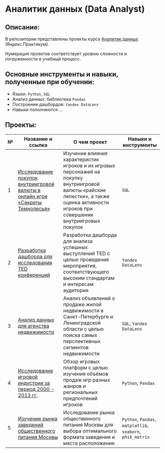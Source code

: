 # Аналитик данных (Data Analyst) 

## Описание:
В репозитории представлены проекты курса [Аналитик данных](https://praktikum.yandex.ru/data-analyst/) (Яндекс.Практикум).

Нумерация проектов соответствует уровню сложности и погруженности в учебный процесс.

## Основные инструменты и навыки, полученные при обучении:
- Языки: `Python`, `SQL`
- Анализ данных: библиотека `Pandas`
- Построение дашбордов: `Yandex DataLens`
- Навыки пополняются ...


## Проекты:
| №| Название и ссылка | О чем проект                                                     | Навыки и инструменты           |  
|-----------|-------------------|------------------------------------------------------------------|-----------------------------------|
|1              |[Исследование покупок внутриигровой валюты в онлайн игре «Секреты Темнолесья»](Darkwood_secrets/)|Изучение влияния характеристик игроков и их игровых персонажей на покупку внутриигровой валюты «райские лепестки», а также оценка активности игроков при совершении внутриигровых покупок|`SQL`|
|2              |[Разработка дашборда для исследования TED конференций](TED_conferences/)|Разработка дашборда для анализа успешных выступлений TED с целью проведения мероприятия, соответствующего высоким стандартам и интересам аудитории|`Yandex DataLens`|
|3              |[Анализ данных для агенства недвижимости](Real_estate/)|Анализ объявлений о продаже жилой недвижимости в Санкт-Петербурге и Ленинградской области с целью поиска самых перспективных сегментов недвижимости|`SQL`, `Yandex DataLens`|
|4              |[Исследование игровой индустрии за период 2000 - 2013 гг.](Development_of_the_gaming_industry/)|Обзор игровых платформ с целью изучения объёмов продаж игр разных жанров и региональных предпочтений игроков| `Python`, `Pandas`|
|5              |[Изучение рынка заведений общественного питания Москвы](Food_service_establishments/)|Исследование рынка общественного питания Москвы для выбора оптимального формата заведения и места расположения| `Python`, `Pandas`, `matplotlib`, `seaborn`, `phik_matrix`|
